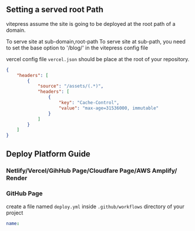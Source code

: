 

## Setting a served root Path

vitepress assume the site is going to be deployed at the root path of a domain. 

To serve site at sub-domain,root-path
To serve site at sub-path, you need to set the base option to '/blog/' in the vitepress config file




vercel config file `vercel.json` should be place at the root of your repository.
```json
{
    "headers": [
        {
            "source": "/assets/(.*)",
            "headers": [
                {
                    "key": "Cache-Control",
                    "value": "max-age=31536000, immutable"
                }
            ] 
        }
    ]
}
```

## Deploy Platform Guide

### Netlify/Vercel/GihHub Page/Cloudfare Page/AWS Amplify/ Render


### GitHub Page

create a file named `deploy.yml` inside `.github/workflows` directory of your project


```yml
name: 
```


